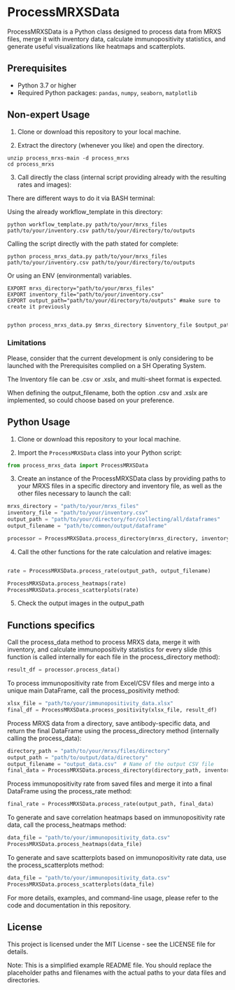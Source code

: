 # ProcessMRXSData

ProcessMRXSData is a Python class designed to process data from MRXS files, merge it with inventory data, calculate immunopositivity statistics, and generate useful visualizations like heatmaps and scatterplots.

## Prerequisites

- Python 3.7 or higher
- Required Python packages: `pandas`, `numpy`, `seaborn`, `matplotlib`

## Non-expert Usage

1. Clone or download this repository to your local machine.

2. Extract the directory (whenever you like) and open the directory.

```
unzip process_mrxs-main -d process_mrxs
cd process_mrxs
```

3. Call directly the class (internal script providing already with the resulting rates and images):

There are different ways to do it via BASH terminal:

Using the already workflow\_template in this directory: 

```
python workflow_template.py path/to/your/mrxs_files path/to/your/inventory.csv path/to/your/directory/to/outputs

```


Calling the script directly with the path stated for complete:

```
python process_mrxs_data.py path/to/your/mrxs_files path/to/your/inventory.csv path/to/your/directory/to/outputs
```

Or using an ENV (environmental) variables.
```
EXPORT mrxs_directory="path/to/your/mrxs_files"
EXPORT inventory_file="path/to/your/inventory.csv"
EXPORT output_path="path/to/your/directory/to/outputs" #make sure to create it previously
```

```python

python process_mrxs_data.py $mrxs_directory $inventory_file $output_path 
```  

### Limitations

Please, consider that the current development is only considering to be launched with the Prerequisites complied on a SH Operating System. 

The Inventory file can be .csv or .xslx, and multi-sheet format is expected.

When defining the output\_filename, both the option .csv and .xslx are implemented, so could choose based on your preference.


## Python Usage

1. Clone or download this repository to your local machine.

2. Import the `ProcessMRXSData` class into your Python script:

```python
from process_mrxs_data import ProcessMRXSData

```
3. Create an instance of the ProcessMRXSData class by providing paths to your MRXS files in a specific directory and inventory file, as well as the other files necessary to launch the call:

```python
mrxs_directory = "path/to/your/mrxs_files"
inventory_file = "path/to/your/inventory.csv"
output_path = "path/to/your/directory/for/collecting/all/dataframes"
output_filename = "path/to/common/output/dataframe"

processor = ProcessMRXSData.process_directory(mrxs_directory, inventory_file, output_path, output_filename)
```

4. Call the other functions for the rate calculation and relative images:


```python

rate = ProcessMRXSData.process_rate(output_path, output_filename)

ProcessMRXSData.process_heatmaps(rate)
ProcessMRXSData.process_scatterplots(rate)

```
5. Check the output images in the output\_path 


## Functions specifics

Call the process\_data method to process MRXS data, merge it with inventory, and calculate immunopositivity statistics for every slide (this function is called internally for each file in the process\_directory method):

```python
result_df = processor.process_data()
```

To process immunopositivity rate from Excel/CSV files and merge into a unique main DataFrame, call the process\_positivity method:

```python 
xlsx_file = "path/to/your/immunopositivity_data.xlsx"
final_df = ProcessMRXSData.process_positivity(xlsx_file, result_df)
```

Process MRXS data from a directory, save antibody-specific data, and return the final DataFrame using the process\_directory method (internally calling the process\_data):


```python 
directory_path = "path/to/your/mrxs/files/directory"
output_path = "path/to/output/data/directory"
output_filename = "output_data.csv"  # Name of the output CSV file
final_data = ProcessMRXSData.process_directory(directory_path, inventory_file, output_path, output_filename)
```

Process immunopositivity rate from saved files and merge it into a final DataFrame using the process\_rate method:

```python
final_rate = ProcessMRXSData.process_rate(output_path, final_data)
```

To generate and save correlation heatmaps based on immunopositivity rate data, call the process\_heatmaps method:

```python
data_file = "path/to/your/immunopositivity_data.csv"
ProcessMRXSData.process_heatmaps(data_file)
```

To generate and save scatterplots based on immunopositivity rate data, use the process\_scatterplots method:

```python
data_file = "path/to/your/immunopositivity_data.csv"
ProcessMRXSData.process_scatterplots(data_file)
```

For more details, examples, and command-line usage, please refer to the code and documentation in this repository.

## License

This project is licensed under the MIT License - see the LICENSE file for details.

Note: This is a simplified example README file. You should replace the placeholder paths and filenames with the actual paths to your data files and directories.
